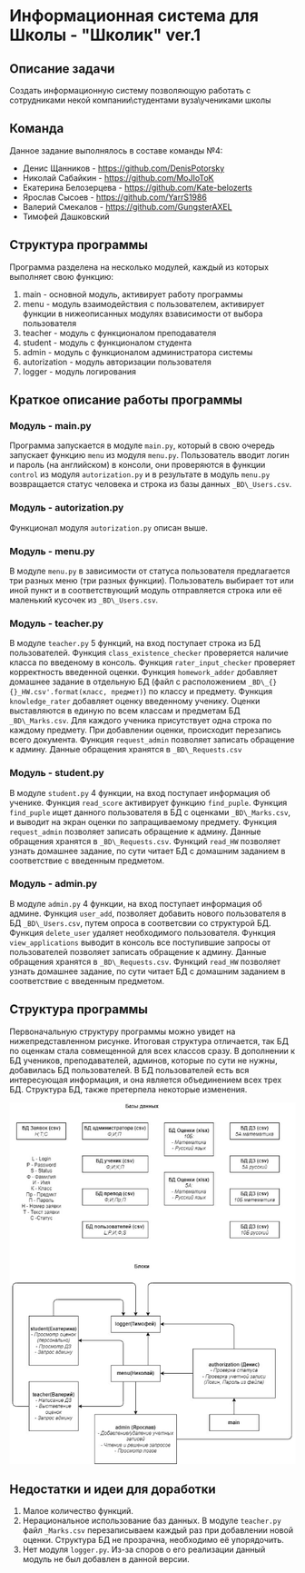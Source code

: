 # Информационная система для Школы - "Школик" ver.1
## Описание задачи

Создать информационную систему позволяющую работать с сотрудниками некой компании\студентами вуза\учениками школы


## Команда 

Данное задание выполнялось в составе команды №4:
- Денис Щанников - https://github.com/DenisPotorsky
- Николай Сабайкин - https://github.com/MoJIoToK
- Екатерина Белозерцева - https://github.com/Kate-belozerts
- Ярослав Сысоев - https://github.com/YarrS1986
- Валерий Смекалов - https://github.com/GungsterAXEL
- Тимофей Дашковский


## Структура программы

Программа разделена на несколько модулей, каждый из которых выполняет свою функцию:

1. main - основной модуль, активирует работу программы
2. menu - модуль взаимодействия с пользователем, активирует функции в нижеописанных модулях взависимости от выбора пользователя  
3. teacher - модуль с функционалом преподавателя
4. student - модуль с функционалом студента
5. admin - модуль с функционалом администратора системы
6. autorization - модуль авторизации пользователя
7. logger - модуль логирования

## Краткое описание работы программы

### Модуль - main.py

Программа запускается в модуле `main.py`, который в свою очередь запускает функцию `menu` из модуля `menu.py`. Пользователь вводит логин и пароль (на английском) в консоли, они проверяются в функции `control` из модуля `autorization.py` и в результате в модуль `menu.py` возвращается статус человека и строка из базы данных `_BD\_Users.csv`.

### Модуль - autorization.py
Функционал модуля `autorization.py` описан выше.

### Модуль - menu.py
В модуле `menu.py` в зависимости от статуса пользователя предлагается три разных меню (три разных функции). Пользователь выбирает тот или иной пункт и в соответствующий модуль отправляется строка или её маленький кусочек из `_BD\_Users.csv`.

### Модуль - teacher.py
В модуле `teacher.py` 5 функций, на вход поступает строка из БД пользователей. Функция `class_existence_checker` проверяется наличие класса по введеному в консоль.
Функция `rater_input_checker` проверяет корректность введенной оценки. Функция `homework_adder` добавляет домашнее задание в отдельную БД (файл с расположением `_BD\_{}{}_HW.csv'.format(класс, предмет)`) по классу и предмету. Функция `knowledge_rater` добавляет оценку введенному ученику. Оценки выставляются в единую по всем классам и предметам БД `_BD\_Marks.csv`. Для каждого ученика присутствует одна строка по каждому предмету. При добавлении оценки, происходит перезапись всего документа. Функция `request_admin` позволяет записать обращение к админу. Данные обращения хранятся в `_BD\_Requests.csv`

### Модуль - student.py
В модуле `student.py` 4 функции, на вход поступает информация об ученике. Функция `read_score` активирует функцию `find_puple`. Функция `find_puple` ищет данного пользователя в БД с оценками `_BD\_Marks.csv`, и выводит на экран оценки по запращиваемому предмету. Функция `request_admin` позволяет записать обращение к админу. Данные обращения хранятся в `_BD\_Requests.csv`. Функций `read_HW` позволяет узнать домашнее задание, по сути читает БД с домашним заданием в соответствие с введенным предметом.

### Модуль - admin.py
В модуле `admin.py` 4 функции, на вход поступает информация об админе. Функция `user_add`, позволяет добавить нового пользователя в БД `_BD\_Users.csv`, путем опроса в соответсвии со структурой БД. Функция `delete_user` удаляет необходимого пользователя. Функция `view_applications` выводит в консоль все поступившие запросы от пользователей позволяет записать обращение к админу. Данные обращения хранятся в `_BD\_Requests.csv`. Функций `read_HW` позволяет узнать домашнее задание, по сути читает БД с домашним заданием в соответствие с введенным предметом.

## Структура программы

Первоначальную структуру программы можно увидет на нижепредставленном рисунке. Итоговая структура отличается, так БД по оценкам стала совмещенной для всех классов сразу. В дополнении к БД учеников, преподавателей, админов, которые по сути не нужны, добавилась БД пользователей. В БД пользователей есть вся интересующая информация, и она является объединением всех трех БД. Структура БД, также претерпела некоторые изменения. 

![Рис.1. Структура программы](_structure\Our_Plan.jpeg)
## Недостатки и идеи для доработки

1. Малое количество функций.
2. Нерациональное использование баз данных. В модуле `teacher.py` файл `_Marks.csv` перезаписываем каждый раз при добавлении новой оценки. Структура БД не прозрачна, необходимо её упорядочить.
3. Нет модуля `logger.py`. Из-за споров о его реализации данный модуль не был добавлен в данной версии.
